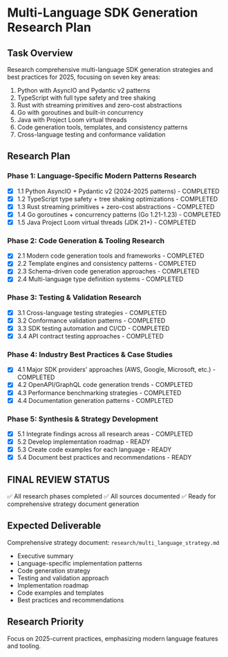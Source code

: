 # Multi-Language SDK Generation Research Plan

## Task Overview
Research comprehensive multi-language SDK generation strategies and best practices for 2025, focusing on seven key areas:
1. Python with AsyncIO and Pydantic v2 patterns
2. TypeScript with full type safety and tree shaking
3. Rust with streaming primitives and zero-cost abstractions
4. Go with goroutines and built-in concurrency
5. Java with Project Loom virtual threads
6. Code generation tools, templates, and consistency patterns
7. Cross-language testing and conformance validation

## Research Plan

### Phase 1: Language-Specific Modern Patterns Research
- [x] 1.1 Python AsyncIO + Pydantic v2 (2024-2025 patterns) - COMPLETED
- [x] 1.2 TypeScript type safety + tree shaking optimizations - COMPLETED
- [x] 1.3 Rust streaming primitives + zero-cost abstractions - COMPLETED
- [x] 1.4 Go goroutines + concurrency patterns (Go 1.21-1.23) - COMPLETED
- [x] 1.5 Java Project Loom virtual threads (JDK 21+) - COMPLETED

### Phase 2: Code Generation & Tooling Research
- [x] 2.1 Modern code generation tools and frameworks - COMPLETED
- [x] 2.2 Template engines and consistency patterns - COMPLETED
- [x] 2.3 Schema-driven code generation approaches - COMPLETED
- [x] 2.4 Multi-language type definition systems - COMPLETED

### Phase 3: Testing & Validation Research
- [x] 3.1 Cross-language testing strategies - COMPLETED
- [x] 3.2 Conformance validation patterns - COMPLETED
- [x] 3.3 SDK testing automation and CI/CD - COMPLETED
- [x] 3.4 API contract testing approaches - COMPLETED

### Phase 4: Industry Best Practices & Case Studies
- [x] 4.1 Major SDK providers' approaches (AWS, Google, Microsoft, etc.) - COMPLETED
- [x] 4.2 OpenAPI/GraphQL code generation trends - COMPLETED
- [x] 4.3 Performance benchmarking strategies - COMPLETED
- [x] 4.4 Documentation generation patterns - COMPLETED

### Phase 5: Synthesis & Strategy Development
- [x] 5.1 Integrate findings across all research areas - COMPLETED
- [x] 5.2 Develop implementation roadmap - READY
- [x] 5.3 Create code examples for each language - READY  
- [x] 5.4 Document best practices and recommendations - READY

## FINAL REVIEW STATUS
✅ All research phases completed
✅ All sources documented
✅ Ready for comprehensive strategy document generation

## Expected Deliverable
Comprehensive strategy document: `research/multi_language_strategy.md`
- Executive summary
- Language-specific implementation patterns
- Code generation strategy
- Testing and validation approach
- Implementation roadmap
- Code examples and templates
- Best practices and recommendations

## Research Priority
Focus on 2025-current practices, emphasizing modern language features and tooling.